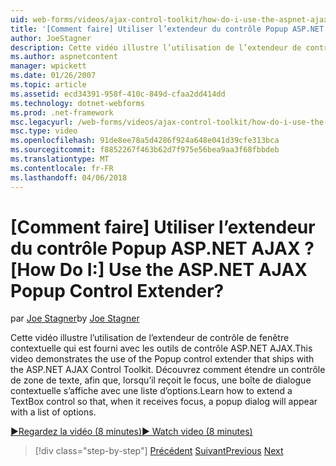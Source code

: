 ```yaml
---
uid: web-forms/videos/ajax-control-toolkit/how-do-i-use-the-aspnet-ajax-popup-control-extender
title: '[Comment faire] Utiliser l’extendeur du contrôle Popup ASP.NET AJAX ? | Microsoft Docs'
author: JoeStagner
description: Cette vidéo illustre l’utilisation de l’extendeur de contrôle de fenêtre contextuelle qui est fourni avec les outils de contrôle ASP.NET AJAX. Découvrez comment étendre un contrôle de zone de texte afin que...
ms.author: aspnetcontent
manager: wpickett
ms.date: 01/26/2007
ms.topic: article
ms.assetid: ecd34391-958f-410c-849d-cfaa2dd414dd
ms.technology: dotnet-webforms
ms.prod: .net-framework
msc.legacyurl: /web-forms/videos/ajax-control-toolkit/how-do-i-use-the-aspnet-ajax-popup-control-extender
msc.type: video
ms.openlocfilehash: 91de8ee78a5d4286f924a648e041d39cfe313bca
ms.sourcegitcommit: f8852267f463b62d7f975e56bea9aa3f68fbbdeb
ms.translationtype: MT
ms.contentlocale: fr-FR
ms.lasthandoff: 04/06/2018
---
```

<a name="how-do-i-use-the-aspnet-ajax-popup-control-extender"></a><span data-ttu-id="44fd2-105">[Comment faire] Utiliser l’extendeur du contrôle Popup ASP.NET AJAX ?</span><span class="sxs-lookup"><span data-stu-id="44fd2-105">[How Do I:] Use the ASP.NET AJAX Popup Control Extender?</span></span>
====================
<span data-ttu-id="44fd2-106">par [Joe Stagner](https://github.com/JoeStagner)</span><span class="sxs-lookup"><span data-stu-id="44fd2-106">by [Joe Stagner](https://github.com/JoeStagner)</span></span>

<span data-ttu-id="44fd2-107">Cette vidéo illustre l’utilisation de l’extendeur de contrôle de fenêtre contextuelle qui est fourni avec les outils de contrôle ASP.NET AJAX.</span><span class="sxs-lookup"><span data-stu-id="44fd2-107">This video demonstrates the use of the Popup control extender that ships with the ASP.NET AJAX Control Toolkit.</span></span> <span data-ttu-id="44fd2-108">Découvrez comment étendre un contrôle de zone de texte, afin que, lorsqu’il reçoit le focus, une boîte de dialogue contextuelle s’affiche avec une liste d’options.</span><span class="sxs-lookup"><span data-stu-id="44fd2-108">Learn how to extend a TextBox control so that, when it receives focus, a popup dialog will appear with a list of options.</span></span>

[<span data-ttu-id="44fd2-109">&#9654;Regardez la vidéo (8 minutes)</span><span class="sxs-lookup"><span data-stu-id="44fd2-109">&#9654; Watch video (8 minutes)</span></span>](https://channel9.msdn.com/Blogs/ASP-NET-Site-Videos/how-do-i-use-the-aspnet-ajax-popup-control-extender)

> [!div class="step-by-step"]
> <span data-ttu-id="44fd2-110">[Précédent](how-do-i-use-the-aspnet-ajax-textboxwatermark-control-extender.md)
> [Suivant](how-do-i-use-the-aspnet-ajax-modalpopup-extender-control.md)</span><span class="sxs-lookup"><span data-stu-id="44fd2-110">[Previous](how-do-i-use-the-aspnet-ajax-textboxwatermark-control-extender.md)
[Next](how-do-i-use-the-aspnet-ajax-modalpopup-extender-control.md)</span></span>
